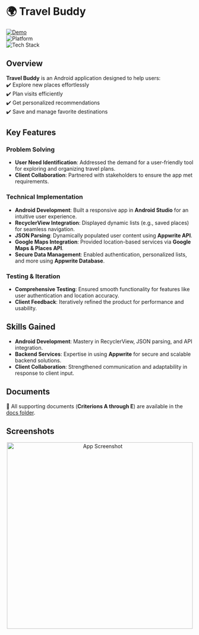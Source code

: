 # 🌍 **Travel Buddy**

[![Demo](https://img.shields.io/badge/Demo-Link-blue?style=for-the-badge&logo=google-drive&logoColor=white)](https://drive.google.com/file/d/1ldB_73UGCHlmKnRBEEyY7yQgRVem_mmq/view)  
![Platform](https://img.shields.io/badge/Platform-Android-green?style=for-the-badge&logo=android&logoColor=white)  
![Tech Stack](https://img.shields.io/badge/Tech%20Stack-Java%20|%20Appwrite%20|%20Google%20Maps%20API-orange?style=for-the-badge)



## **Overview**

**Travel Buddy** is an Android application designed to help users:  
✔️ Explore new places effortlessly  
✔️ Plan visits efficiently  
✔️ Get personalized recommendations  
✔️ Save and manage favorite destinations  



## **Key Features**

### **Problem Solving**
- **User Need Identification**: Addressed the demand for a user-friendly tool for exploring and organizing travel plans.  
- **Client Collaboration**: Partnered with stakeholders to ensure the app met requirements.

### **Technical Implementation**
- **Android Development**: Built a responsive app in **Android Studio** for an intuitive user experience.  
- **RecyclerView Integration**: Displayed dynamic lists (e.g., saved places) for seamless navigation.  
- **JSON Parsing**: Dynamically populated user content using **Appwrite API**.  
- **Google Maps Integration**: Provided location-based services via **Google Maps & Places API**.  
- **Secure Data Management**: Enabled authentication, personalized lists, and more using **Appwrite Database**.

### **Testing & Iteration**
- **Comprehensive Testing**: Ensured smooth functionality for features like user authentication and location accuracy.  
- **Client Feedback**: Iteratively refined the product for performance and usability.



## **Skills Gained**

- **Android Development**: Mastery in RecyclerView, JSON parsing, and API integration.  
- **Backend Services**: Expertise in using **Appwrite** for secure and scalable backend solutions.  
- **Client Collaboration**: Strengthened communication and adaptability in response to client input.



## **Documents**  
📄 All supporting documents (**Criterions A through E**) are available in the [docs folder](./docs).



## **Screenshots**
<div align="center">
    <img src="https://github.com/user-attachments/assets/32329595-2ff0-4102-98c4-fae41e2ee474" alt="App Screenshot" width="500px">
</div>
